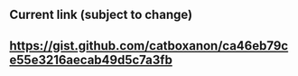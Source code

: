 ## Current link (subject to change)
## https://gist.github.com/catboxanon/ca46eb79ce55e3216aecab49d5c7a3fb